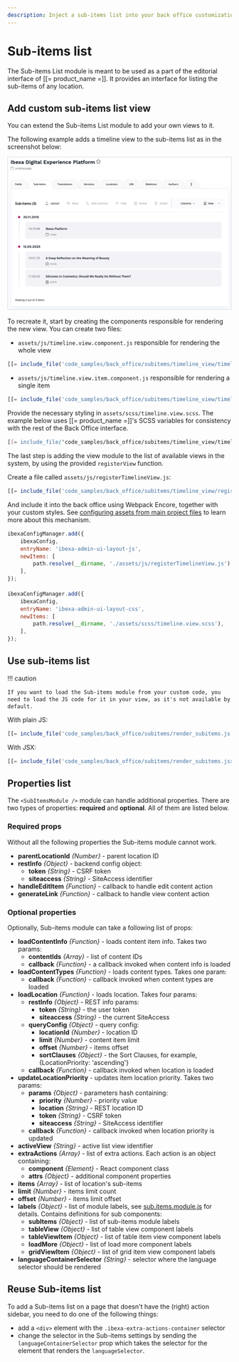 ```yaml
---
description: Inject a sub-items list into your back office customizations or customize the view.
---
```


# Sub-items list

The Sub-items List module is meant to be used as a part of the editorial interface of [[= product_name =]].
It provides an interface for listing the sub-items of any location.

## Add custom sub-items list view

You can extend the Sub-items List module to add your own views to it.

The following example adds a timeline view to the sub-items list as in the screenshot below:

![Sub-items List module using the new Timeline view](img/timeline_view.png "Sub-items List module using the new Timeline view")

To recreate it, start by creating the components responsible for rendering the new view.
You can create two files:

- `assets/js/timeline.view.component.js` responsible for rendering the whole view

``` js
[[= include_file('code_samples/back_office/subitems/timeline_view/timeline.view.component.js') =]]
```

- `assets/js/timeline.view.item.component.js` responsible for rendering a single item

``` js
[[= include_file('code_samples/back_office/subitems/timeline_view/timeline.view.item.component.js') =]]
```

Provide the necessary styling in `assets/scss/timeline.view.scss`. The example below uses [[= product_name =]]'s SCSS variables for consistency with the rest of the Back Office interface.

``` scss
[[= include_file('code_samples/back_office/subitems/timeline_view/timeline.view.scss') =]]
```

The last step is adding the view module to the list of available views in the system, by using the provided `registerView` function.

Create a file called `assets/js/registerTimelineView.js`:

``` js
[[= include_file('code_samples/back_office/subitems/timeline_view/registerTimelineView.js') =]]
```

And include it into the back office using Webpack Encore, together with your custom styles.
See [configuring assets from main project files](importing_assets_from_bundle.md#configuration-from-main-project-files) to learn more about this mechanism.

``` js
ibexaConfigManager.add({
    ibexaConfig,
    entryName: 'ibexa-admin-ui-layout-js',
    newItems: [
        path.resolve(__dirname, './assets/js/registerTimelineView.js')
    ],
});

ibexaConfigManager.add({
    ibexaConfig,
    entryName: 'ibexa-admin-ui-layout-css',
    newItems: [
        path.resolve(__dirname, './assets/scss/timeline.view.scss'),
    ],
});
```


## Use sub-items list

!!! caution

    If you want to load the Sub-items module from your custom code, you need to load the JS code for it in your view, as it's not available by default.

With plain JS:

``` js
[[= include_file('code_samples/back_office/subitems/render_subitems.js') =]]
```

With JSX:

``` jsx
[[= include_file('code_samples/back_office/subitems/render_subitems.jsx') =]]
```

## Properties list

The `<SubItemsModule />` module can handle additional properties.
There are two types of properties: **required** and **optional**.
All of them are listed below.

### Required props

Without all the following properties the Sub-items module cannot work.

- **parentLocationId** _{Number}_ - parent location ID
- **restInfo** _{Object}_ - backend config object:
    - **token** _{String}_ - CSRF token
    - **siteaccess** _{String}_ - SiteAccess identifier
- **handleEditItem** _{Function}_ - callback to handle edit content action
- **generateLink** _{Function}_ - callback to handle view content action

### Optional properties

Optionally, Sub-items module can take a following list of props:

- **loadContentInfo** _{Function}_ - loads content item info. Takes two params:
    - **contentIds** _{Array}_ - list of content IDs
    - **callback** _{Function}_ - a callback invoked when content info is loaded
- **loadContentTypes** _{Function}_ - loads content types. Takes one param:
    - **callback** _{Function}_ - callback invoked when content types are loaded
- **loadLocation** _{Function}_ - loads location. Takes four params:
    - **restInfo** _{Object}_ - REST info params:
        - **token** _{String}_ - the user token
        - **siteaccess** _{String}_ - the current SiteAccess
    - **queryConfig** _{Object}_ - query config:
        - **locationId** _{Number}_ - location ID
        - **limit** _{Number}_ - content item limit
        - **offset** _{Number}_ - items offset
        - **sortClauses** _{Object}_ - the Sort Clauses, for example, {LocationPriority: 'ascending'}
    - **callback** _{Function}_ - callback invoked when location is loaded
- **updateLocationPriority** - updates item location priority. Takes two params:
    - **params** _{Object}_ - parameters hash containing:
        - **priority** _{Number}_ - priority value
        - **location** _{String}_ - REST location ID
        - **token** _{String}_ - CSRF token
        - **siteaccess** _{String}_ - SiteAccess identifier
    - **callback** _{Function}_ - callback invoked when location priority is updated
- **activeView** _{String}_ - active list view identifier
- **extraActions** _{Array}_ - list of extra actions. Each action is an object containing:
    - **component** _{Element}_ - React component class
    - **attrs** _{Object}_ - additional component properties
- **items** _{Array}_ - list of location's sub-items
- **limit** _{Number}_ - items limit count
- **offset** _{Number}_ - items limit offset
- **labels** _{Object}_ - list of module labels, see [sub.items.module.js](https://github.com/ibexa/admin-ui/blob/main/src/bundle/ui-dev/src/modules/sub-items/sub.items.module.js) for details. Contains definitions for sub components:
    - **subItems** _{Object}_ - list of sub-items module labels
    - **tableView** _{Object}_ - list of table view component labels
    - **tableViewItem** _{Object}_ - list of table item view component labels
    - **loadMore** _{Object}_ - list of load more component labels
    - **gridViewItem** _{Object}_ - list of grid item view component labels
- **languageContainerSelector** _{String}_ - selector where the language selector should be rendered

## Reuse Sub-items list

To add a Sub-items list on a page that doesn't have the (right) action sidebar, you need to do one of the following things:

- add a `<div>` element with the `.ibexa-extra-actions-container` selector
- change the selector in the Sub-items settings by sending the `languageContainerSelector` prop which takes the selector for the element that renders the `languageSelector`.
